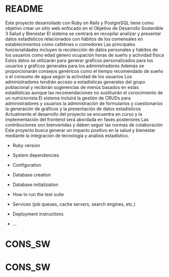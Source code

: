 # README

Este proyecto desarrollado con Ruby on Rails y PostgreSQL tiene como objetivo crear un sitio web enfocado en el Objetivo de Desarrollo Sostenible 3 Salud y Bienestar El sistema se centrará en recopilar analizar y presentar datos estadísticos relacionados con hábitos de los comensales en establecimientos como cafetines o comedores Las principales funcionalidades incluyen la recolección de datos personales y hábitos de los usuarios como edad género ocupación horas de sueño y actividad física Estos datos se utilizarán para generar gráficos personalizados para los usuarios y gráficos generales para los administradores Además se proporcionarán consejos genéricos como el tiempo recomendado de sueño o el consumo de agua según la actividad de los usuarios Los administradores tendrán acceso a estadísticas generales del grupo poblacional y recibirán sugerencias de menús basados en estas estadísticas aunque las recomendaciones no sustituirán el conocimiento de un nutricionista El sistema incluirá la gestión de CRUDs para administradores y usuarios la administración de formularios y cuestionarios la generación de gráficos y la presentación de datos estadísticos Actualmente el desarrollo del proyecto se encuentra en curso y la implementación del frontend será abordada en fases posteriores Las contribuciones son bienvenidas y deben seguir las normas de colaboración Este proyecto busca generar un impacto positivo en la salud y bienestar mediante la integración de tecnología y análisis estadístico.

* Ruby version

* System dependencies

* Configuration

* Database creation

* Database initialization

* How to run the test suite

* Services (job queues, cache servers, search engines, etc.)

* Deployment instructions

* ...
# CONS_SW
# CONS_SW
